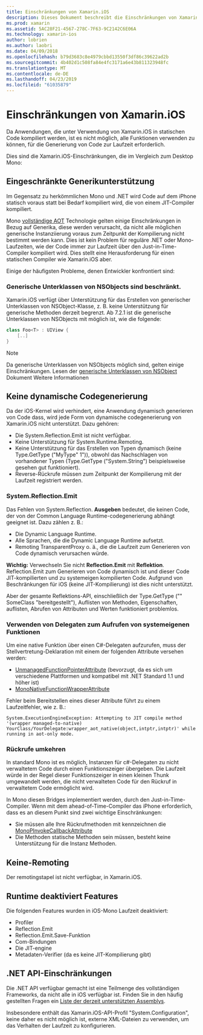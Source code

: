 ```yaml
---
title: Einschränkungen von Xamarin.iOS
description: Dieses Dokument beschreibt die Einschränkungen von Xamarin.iOS, Erörterung von Generika, generische Unterklassen von NSObjects, P/Invokes in generische Objekte und mehr.
ms.prod: xamarin
ms.assetid: 5AC28F21-4567-278C-7F63-9C2142C6E06A
ms.technology: xamarin-ios
author: lobrien
ms.author: laobri
ms.date: 04/09/2018
ms.openlocfilehash: b79d3683c8e4979cbbd13550f3df86c39622ad2b
ms.sourcegitcommit: 4b402d1c508fa84e4fc3171a6e43b811323948fc
ms.translationtype: MT
ms.contentlocale: de-DE
ms.lasthandoff: 04/23/2019
ms.locfileid: "61035879"
---
```

# <a name="limitations-of-xamarinios"></a>Einschränkungen von Xamarin.iOS

Da Anwendungen, die unter Verwendung von Xamarin.iOS in statischen Code kompiliert werden, ist es nicht möglich, alle Funktionen verwenden zu können, für die Generierung von Code zur Laufzeit erforderlich.

Dies sind die Xamarin.iOS-Einschränkungen, die im Vergleich zum Desktop Mono:

 <a name="Limited_Generics_Support" />


## <a name="limited-generics-support"></a>Eingeschränkte Generikunterstützung

Im Gegensatz zu herkömmlichen Mono und .NET wird Code auf dem iPhone statisch voraus statt bei Bedarf kompiliert wird, die von einem JIT-Compiler kompiliert.

Mono [vollständige AOT](https://www.mono-project.com/docs/advanced/aot/#full-aot) Technologie gelten einige Einschränkungen in Bezug auf Generika, diese werden verursacht, da nicht alle möglichen generische Instanziierung voraus zum Zeitpunkt der Kompilierung nicht bestimmt werden kann. Dies ist kein Problem für reguläre .NET oder Mono-Laufzeiten, wie der Code immer zur Laufzeit über den Just-in-Time-Compiler kompiliert wird. Dies stellt eine Herausforderung für einen statischen Compiler wie Xamarin.iOS aber.

Einige der häufigsten Probleme, denen Entwickler konfrontiert sind:

 <a name="Generic_Subclasses_of_NSObjects_are_limited" />


### <a name="generic-subclasses-of-nsobjects-are-limited"></a>Generische Unterklassen von NSObjects sind beschränkt.

Xamarin.iOS verfügt über Unterstützung für das Erstellen von generischer Unterklassen von NSObject-Klasse, z. B. keine Unterstützung für generische Methoden derzeit begrenzt. Ab 7.2.1 ist die generische Unterklassen von NSObjects mit möglich ist, wie die folgende:

```csharp
class Foo<T> : UIView {
    [..]
}
```

> [!NOTE]
> Da generische Unterklassen von NSObjects möglich sind, gelten einige Einschränkungen. Lesen der [generische Unterklassen von NSObject](~/ios/internals/api-design/nsobject-generics.md) Dokument Weitere Informationen


 <a name="No_Dynamic_Code_Generation" />


## <a name="no-dynamic-code-generation"></a>Keine dynamische Codegenerierung

Da der iOS-Kernel wird verhindert, eine Anwendung dynamisch generieren von Code dass, wird jede Form von dynamische codegenerierung von Xamarin.iOS nicht unterstützt. Dazu gehören:

-  Die System.Reflection.Emit ist nicht verfügbar.
-  Keine Unterstützung für System.Runtime.Remoting.
-  Keine Unterstützung für das Erstellen von Typen dynamisch (keine Type.GetType ("MyType" 1")), obwohl das Nachschlagen von vorhandener Typen (Type.GetType ("System.String") beispielsweise gesehen gut funktioniert). 
-  Reverse-Rückrufe müssen zum Zeitpunkt der Kompilierung mit der Laufzeit registriert werden.


 
 <a name="System.Reflection.Emit" />


### <a name="systemreflectionemit"></a>System.Reflection.Emit

Das Fehlen von System.Reflection. **Ausgeben** bedeutet, die keinen Code, der von der Common Language Runtime-codegenerierung abhängt geeignet ist. Dazu zählen z. B.:

-  Die Dynamic Language Runtime.
-  Alle Sprachen, die die Dynamic Language Runtime aufsetzt.
-  Remoting TransparentProxy o. ä., die die Laufzeit zum Generieren von Code dynamisch verursachen würde. 


 **Wichtig:** Verwechseln Sie nicht **Reflection.Emit** mit **Reflektion**. Reflection.Emit zum Generieren von Code dynamisch ist und dieser Code JIT-kompilierten und zu systemeigen kompilierten Code. Aufgrund von Beschränkungen für iOS (keine JIT-Kompilierung) ist dies nicht unterstützt.

Aber der gesamte Reflektions-API, einschließlich der Type.GetType ("" SomeClass "bereitgestellt"), Auflisten von Methoden, Eigenschaften, auflisten, Abrufen von Attributen und Werten funktioniert problemlos.

### <a name="using-delegates-to-call-native-functions"></a>Verwenden von Delegaten zum Aufrufen von systemeigenen Funktionen

Um eine native Funktion über einen C#-Delegaten aufzurufen, muss der Stellvertretung-Deklaration mit einem der folgenden Attribute versehen werden:

- [UnmanagedFunctionPointerAttribute](xref:System.Runtime.InteropServices.UnmanagedFunctionPointerAttribute) (bevorzugt, da es sich um verschiedene Plattformen und kompatibel mit .NET Standard 1.1 und höher ist)
- [MonoNativeFunctionWrapperAttribute](xref:ObjCRuntime.MonoNativeFunctionWrapperAttribute)

Fehler beim Bereitstellen eines dieser Attribute führt zu einem Laufzeitfehler, wie z. B.:

```
System.ExecutionEngineException: Attempting to JIT compile method '(wrapper managed-to-native) YourClass/YourDelegate:wrapper_aot_native(object,intptr,intptr)' while running in aot-only mode.
```
 
 <a name="Reverse_Callbacks" />


### <a name="reverse-callbacks"></a>Rückrufe umkehren

In standard Mono ist es möglich, Instanzen für c#-Delegaten zu nicht verwaltetem Code durch einen Funktionszeiger übergeben. Die Laufzeit würde in der Regel dieser Funktionszeiger in einen kleinen Thunk umgewandelt werden, die nicht verwalteten Code für den Rückruf in verwaltetem Code ermöglicht wird.

In Mono diesen Bridges implementiert werden, durch den Just-in-Time-Compiler. Wenn mit dem ahead-of-Time-Compiler das iPhone erforderlich, dass es an diesem Punkt sind zwei wichtige Einschränkungen:

-  Sie müssen alle Ihre Rückrufmethoden mit kennzeichnen die [MonoPInvokeCallbackAttribute](xref:ObjCRuntime.MonoPInvokeCallbackAttribute)
-  Die Methoden statische Methoden sein müssen, besteht keine Unterstützung für die Instanz Methoden.
 
<a name="No_Remoting" />

## <a name="no-remoting"></a>Keine-Remoting

Der remotingstapel ist nicht verfügbar, in Xamarin.iOS.


 <a name="Runtime_Disabled_Features" />


## <a name="runtime-disabled-features"></a>Runtime deaktiviert Features

Die folgenden Features wurden in iOS-Mono Laufzeit deaktiviert:

-  Profiler
-  Reflection.Emit
-  Reflection.Emit.Save-Funktion
-  Com-Bindungen
-  Die JIT-engine
-  Metadaten-Verifier (da es keine JIT-Kompilierung gibt)


 <a name=".NET_API_Limitations" />


## <a name="net-api-limitations"></a>.NET API-Einschränkungen

Die .NET API verfügbar gemacht ist eine Teilmenge des vollständigen Frameworks, da nicht alle in iOS verfügbar ist. Finden Sie in den häufig gestellten Fragen ein [Liste der derzeit unterstützten Assemblys](~/cross-platform/internals/available-assemblies.md).



Insbesondere enthält das Xamarin.iOS-API-Profil "System.Configuration", keine daher es nicht möglich ist, externe XML-Dateien zu verwenden, um das Verhalten der Laufzeit zu konfigurieren.
